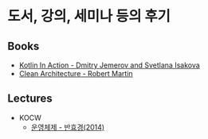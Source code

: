 # 도서, 강의, 세미나 등의 후기

## Books
- [Kotlin In Action - Dmitry Jemerov and Svetlana Isakova](https://github.com/sapzilking/review/blob/main/books/Kotlin%20In%20Action/README.md)
- [Clean Architecture - Robert Martin](https://github.com/sapzilking/review/blob/main/books/Clean%20Architecture/README.md)

## Lectures
- KOCW
  - [운영체제 - 반효경(2014)](https://github.com/sapzilking/review/blob/main/lecture/kocw/%EC%9A%B4%EC%98%81%EC%B2%B4%EC%A0%9C-%EB%B0%98%ED%9A%A8%EA%B2%BD(2014)/README.md)
